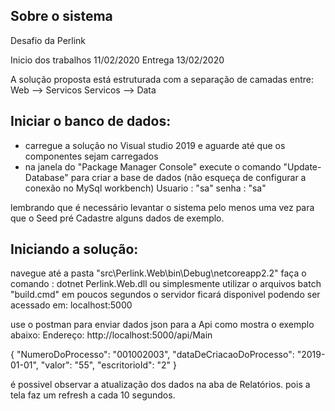 ## Sobre o sistema
Desafio da Perlink

Inicio dos trabalhos 11/02/2020
Entrega 13/02/2020

A solução proposta está estruturada com a separação de camadas entre:
Web --> Servicos
Servicos --> Data

## Iniciar o banco de dados:
- carregue a solução no Visual studio 2019 e aguarde até que os componentes sejam carregados
- na janela do "Package Manager Console" execute o comando "Update-Database"
para criar a base de dados (não esqueça de configurar a conexão no MySql workbench)
Usuario : "sa"
senha : "sa"

lembrando que é necessário levantar o sistema pelo menos uma vez para que o Seed pré Cadastre
alguns dados de exemplo.

## Iniciando a solução:
navegue até a pasta "src\Perlink.Web\bin\Debug\netcoreapp2.2"
faça o comando : dotnet Perlink.Web.dll
ou simplesmente utilizar o arquivos batch "build.cmd"
em poucos segundos o servidor ficará disponivel podendo ser acessado em: localhost:5000

use o postman para enviar dados json para a Api como mostra o exemplo abaixo:
Endereço: http://localhost:5000/api/Main

{
    "NumeroDoProcesso": "001002003",
    "dataDeCriacaoDoProcesso": "2019-01-01",
    "valor": "55",
    "escritorioId": "2"
}

é possivel observar a atualização dos dados na aba de Relatórios.
pois a tela faz um refresh a cada 10 segundos.
